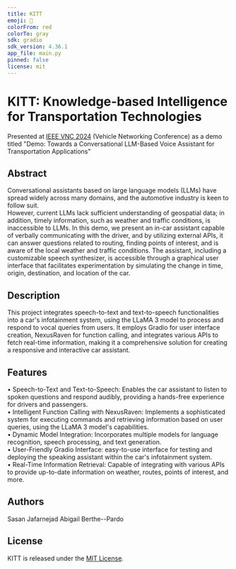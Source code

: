 ```yaml
---
title: KITT
emoji: 🦀
colorFrom: red
colorTo: gray
sdk: gradio
sdk_version: 4.36.1
app_file: main.py
pinned: false
license: mit
---
```


# KITT: Knowledge-based Intelligence for Transportation Technologies

Presented at [IEEE VNC 2024](https://ieee-vnc.org/2024/) (Vehicle Networking Conference) as a demo titled "Demo: Towards a Conversational LLM-Based Voice Assistant for Transportation Applications"

## Abstract

Conversational assistants based on large language models (LLMs) have spread widely across many domains, and the automotive industry is keen to follow suit.  
However, current LLMs lack sufficient understanding of geospatial data; in addition, timely information, such as weather and traffic conditions, is inaccessible to LLMs.
In this demo, we present an in-car assistant capable of verbally communicating with the driver, and by utilizing external APIs, it can answer questions related to routing, finding points of interest, and is aware of the local weather and traffic conditions.
The assistant, including a customizable speech synthesizer, is accessible through a graphical user interface that facilitates experimentation by simulating the change in time, origin, destination, and location of the car.


## Description

This project integrates speech-to-text and text-to-speech functionalities into a car's infotainment system, using the LLaMA 3 model to process and respond to vocal queries from users. It employs Gradio for user interface creation, NexusRaven for function calling, and integrates various APIs to fetch real-time information, making it a comprehensive solution for creating a responsive and interactive car assistant.

## Features

•	Speech-to-Text and Text-to-Speech: Enables the car assistant to listen to spoken questions and respond audibly, providing a hands-free experience for drivers and passengers.  
•	Intelligent Function Calling with NexusRaven: Implements a sophisticated system for executing commands and retrieving information based on user queries, using the LLaMA 3 model's capabilities.  
•	Dynamic Model Integration: Incorporates multiple models for language recognition, speech processing, and text generation.  
•	User-Friendly Gradio Interface: easy-to-use interface for testing and deploying the speaking assistant within the car's infotainment system.  
•	Real-Time Information Retrieval: Capable of integrating with various APIs to provide up-to-date information on weather, routes, points of interest, and more.


## Authors

Sasan Jafarnejad
Abigail Berthe--Pardo


## License

KITT is released under the [MIT License](https://opensource.org/licenses/MIT).